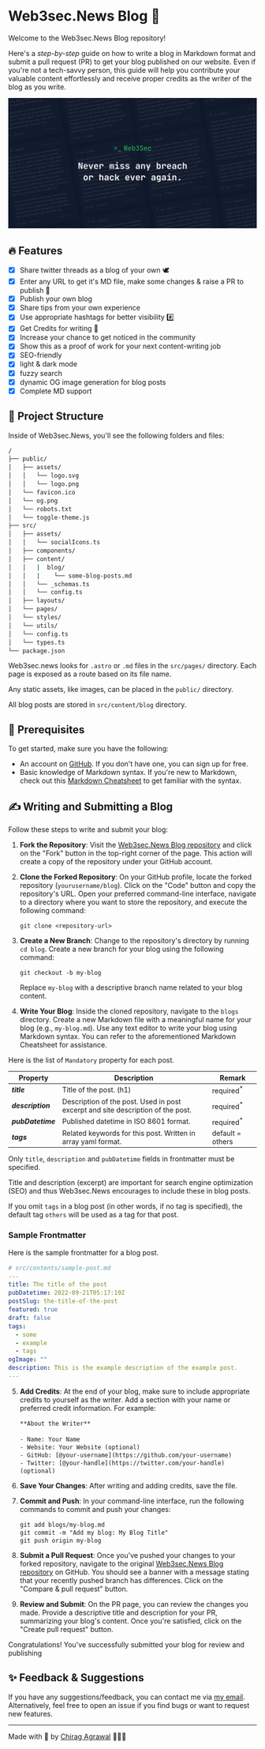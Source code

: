# Web3sec.News Blog 📄 
Welcome to the Web3sec.News Blog repository! 

Here's a *step-by-step* guide on how to write a blog in Markdown format and submit a pull request (PR) to get your blog published on our website. Even if you're not a tech-savvy person, this guide will help you contribute your valuable content effortlessly and receive proper credits as the writer of the blog as you write.

![Web3secNews](public/og.png)

## 🔥 Features

- [x] Share twitter threads as a blog of your own 🕊️
- [x] Enter any URL to get it's MD file, make some changes & raise a PR to publish 💪
- [x] Publish your own blog
- [x] Share tips from your own experience
- [x] Use appropriate hashtags for better visibility #️⃣
- [x] Get Credits for writing 🫵
- [x] Increase your chance to get noticed in the community
- [x] Show this as a proof of work for your next content-writing job
- [x] SEO-friendly
- [x] light & dark mode
- [x] fuzzy search
- [x] dynamic OG image generation for blog posts
- [x] Complete MD support

## 🚀 Project Structure
Inside of Web3sec.News, you'll see the following folders and files:

```bash
/
├── public/
│   ├── assets/
│   │   └── logo.svg
│   │   └── logo.png
│   └── favicon.ico
│   └── og.png
│   └── robots.txt
│   └── toggle-theme.js
├── src/
│   ├── assets/
│   │   └── socialIcons.ts
│   ├── components/
│   ├── content/
│   │   |  blog/
│   │   |    └── some-blog-posts.md
│   │   └── _schemas.ts
│   │   └── config.ts
│   ├── layouts/
│   └── pages/
│   └── styles/
│   └── utils/
│   └── config.ts
│   └── types.ts
└── package.json
```

Web3sec.news looks for `.astro` or `.md` files in the `src/pages/` directory. Each page is exposed as a route based on its file name.

Any static assets, like images, can be placed in the `public/` directory.

All blog posts are stored in `src/content/blog` directory.

## 🔎 Prerequisites
To get started, make sure you have the following:

- An account on [GitHub](https://github.com/). If you don't have one, you can sign up for free.
- Basic knowledge of Markdown syntax. If you're new to Markdown, check out this [Markdown Cheatsheet](https://www.markdownguide.org/cheat-sheet/) to get familiar with the syntax.

## ✍️ Writing and Submitting a Blog
Follow these steps to write and submit your blog:

1. **Fork the Repository**: Visit the [Web3sec.News Blog repository](https://github.com/Web3secNews/blog/) and click on the "Fork" button in the top-right corner of the page. This action will create a copy of the repository under your GitHub account.

2. **Clone the Forked Repository**: On your GitHub profile, locate the forked repository (`yourusername/blog`). Click on the "Code" button and copy the repository's URL. Open your preferred command-line interface, navigate to a directory where you want to store the repository, and execute the following command:
   ```
   git clone <repository-url>
   ```

3. **Create a New Branch**: Change to the repository's directory by running `cd blog`. Create a new branch for your blog using the following command:
   ```
   git checkout -b my-blog
   ```
   Replace `my-blog` with a descriptive branch name related to your blog content.

4. **Write Your Blog**: Inside the cloned repository, navigate to the `blogs` directory. Create a new Markdown file with a meaningful name for your blog (e.g., `my-blog.md`). Use any text editor to write your blog using Markdown syntax. You can refer to the aforementioned Markdown Cheatsheet for assistance.

Here is the list of `Mandatory` property for each post.

| Property          | Description                                                                     | Remark                                        |
| ----------------- | ------------------------------------------------------------------------------- | --------------------------------------------- |
| **_title_**       | Title of the post. (h1)                                                         | required<sup>\*</sup>                         |
| **_description_** | Description of the post. Used in post excerpt and site description of the post. | required<sup>\*</sup>                         |
| **_pubDatetime_** | Published datetime in ISO 8601 format.                                          | required<sup>\*</sup>                         |
| **_tags_**        | Related keywords for this post. Written in array yaml format.                   | default = others                              |

Only `title`, `description` and `pubDatetime` fields in frontmatter must be specified.

Title and description (excerpt) are important for search engine optimization (SEO) and thus Web3sec.News encourages to include these in blog posts.

If you omit `tags` in a blog post (in other words, if no tag is specified), the default tag `others` will be used as a tag for that post.

### Sample Frontmatter

Here is the sample frontmatter for a blog post.

```yaml
# src/contents/sample-post.md
---
title: The title of the post
pubDatetime: 2022-09-21T05:17:19Z
postSlug: the-title-of-the-post
featured: true
draft: false
tags:
  - some
  - example
  - tags
ogImage: ""
description: This is the example description of the example post.
---
```

5. **Add Credits**: At the end of your blog, make sure to include appropriate credits to yourself as the writer. Add a section with your name or preferred credit information. For example:
   ```
   **About the Writer**
   
   - Name: Your Name
   - Website: Your Website (optional)
   - GitHub: [@your-username](https://github.com/your-username)
   - Twitter: [@your-handle](https://twitter.com/your-handle) (optional)
   ```

6. **Save Your Changes**: After writing and adding credits, save the file.

7. **Commit and Push**: In your command-line interface, run the following commands to commit and push your changes:
   ```
   git add blogs/my-blog.md
   git commit -m "Add my blog: My Blog Title"
   git push origin my-blog
   ```

8. **Submit a Pull Request**: Once you've pushed your changes to your forked repository, navigate to the original [Web3sec.News Blog repository](https://github.com/Web3secNews/blog/) on GitHub. You should see a banner with a message stating that your recently pushed branch has differences. Click on the "Compare & pull request" button.

9. **Review and Submit**: On the PR page, you can review the changes you made. Provide a descriptive title and description for your PR, summarizing your blog's content. Once you're satisfied, click on the "Create pull request" button.

Congratulations! You've successfully submitted your blog for review and publishing


## ✨ Feedback & Suggestions
If you have any suggestions/feedback, you can contact me via [my email](mailto:chirag@web3sec.news). Alternatively, feel free to open an issue if you find bugs or want to request new features.


---

Made with 🤍 by [Chirag Agrawal](https://twitter.com/__Raiders) 👨🏻‍💻
